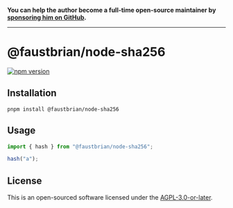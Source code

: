 **You can help the author become a full-time open-source maintainer by [sponsoring him on GitHub](https://github.com/sponsors/faustbrian).**

---

# @faustbrian/node-sha256

[![npm version](https://badgen.net/npm/v/@faustbrian/node-sha256)](https://npm.im/@faustbrian/node-sha256)

## Installation

```
pnpm install @faustbrian/node-sha256
```

## Usage

```ts
import { hash } from "@faustbrian/node-sha256";

hash("a");
```

## License

This is an open-sourced software licensed under the [AGPL-3.0-or-later](LICENSE).
